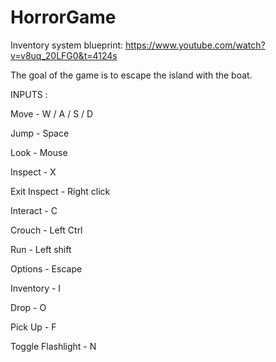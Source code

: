 # HorrorGame

Inventory system blueprint: https://www.youtube.com/watch?v=v8uq_20LFG0&t=4124s

The goal of the game is to escape the island with the boat.


INPUTS :

Move - W / A / S / D	

Jump - Space	

Look - Mouse 

Inspect - X

Exit Inspect - Right click

Interact - C

Crouch - Left Ctrl

Run - Left shift

Options - Escape

Inventory - I

Drop - O

Pick Up - F

Toggle Flashlight - N

